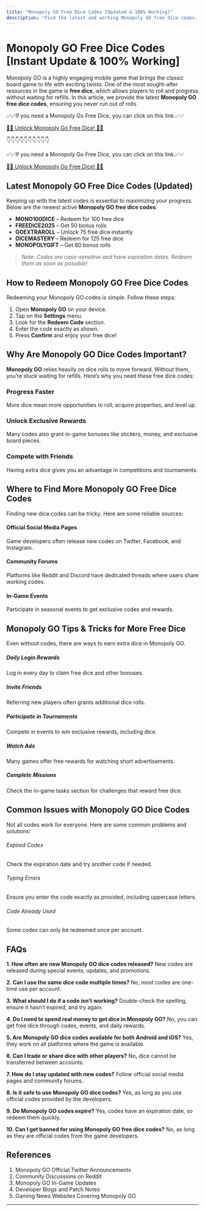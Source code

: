 ```yaml
---
title: "Monopoly GO Free Dice Codes [Updated & 100% Working]"
description: "Find the latest and working Monopoly GO free dice codes. Instantly updated and unused codes available now!"
---
```


# Monopoly GO Free Dice Codes [Instant Update & 100% Working]

Monopoly GO is a highly engaging mobile game that brings the classic board game to life with exciting twists. One of the most sought-after resources in the game is **free dice**, which allows players to roll and progress without waiting for refills. In this article, we provide the latest **Monopoly GO free dice codes**, ensuring you never run out of rolls.

✅✅If you need a Monopoly Go Free Dice, you can click on this link.✅✅

[🎲🎲 Unlock Monopoly Go Free Dice! 🎲🎲](https://therewardgate.com/monopolygo1/)

👇👇👇👇👇👇👇👇👇👇

✅✅If you need a Monopoly Go Free Dice, you can click on this link.✅✅

[🎲🎲 Unlock Monopoly Go Free Dice! 🎲🎲](https://therewardgate.com/monopolygo1/)


## Latest Monopoly GO Free Dice Codes (Updated)

Keeping up with the latest codes is essential to maximizing your progress. Below are the newest active **Monopoly GO free dice codes**:

- **MONO100DICE** – Redeem for 100 free dice
- **FREEDICE2025** – Get 50 bonus rolls
- **GOEXTRAROLL** – Unlock 75 free dice instantly
- **DICEMASTERY** – Redeem for 125 free dice
- **MONOPOLYGIFT** – Get 80 bonus rolls

> *Note: Codes are case-sensitive and have expiration dates. Redeem them as soon as possible!*

## How to Redeem Monopoly GO Free Dice Codes

Redeeming your Monopoly GO codes is simple. Follow these steps:

1. Open **Monopoly GO** on your device.
2. Tap on the **Settings** menu.
3. Look for the **Redeem Code** section.
4. Enter the code exactly as shown.
5. Press **Confirm** and enjoy your free dice!

## Why Are Monopoly GO Dice Codes Important?

**Monopoly GO** relies heavily on dice rolls to move forward. Without them, you’re stuck waiting for refills. Here’s why you need these free dice codes:

### Progress Faster

More dice mean more opportunities to roll, acquire properties, and level up.

### Unlock Exclusive Rewards

Many codes also grant in-game bonuses like stickers, money, and exclusive board pieces.

### Compete with Friends

Having extra dice gives you an advantage in competitions and tournaments.

## Where to Find More Monopoly GO Free Dice Codes

Finding new dice codes can be tricky. Here are some reliable sources:

#### Official Social Media Pages
Game developers often release new codes on Twitter, Facebook, and Instagram.

#### Community Forums
Platforms like Reddit and Discord have dedicated threads where users share working codes.

#### In-Game Events
Participate in seasonal events to get exclusive codes and rewards.

## Monopoly GO Tips & Tricks for More Free Dice

Even without codes, there are ways to earn extra dice in Monopoly GO.

##### Daily Login Rewards
Log in every day to claim free dice and other bonuses.

##### Invite Friends
Referring new players often grants additional dice rolls.

##### Participate in Tournaments
Compete in events to win exclusive rewards, including dice.

##### Watch Ads
Many games offer free rewards for watching short advertisements.

##### Complete Missions
Check the in-game tasks section for challenges that reward free dice.

## Common Issues with Monopoly GO Dice Codes

Not all codes work for everyone. Here are some common problems and solutions:

###### Expired Codes
Check the expiration date and try another code if needed.

###### Typing Errors
Ensure you enter the code exactly as provided, including uppercase letters.

###### Code Already Used
Some codes can only be redeemed once per account.

## FAQs

**1. How often are new Monopoly GO dice codes released?**
   New codes are released during special events, updates, and promotions.

**2. Can I use the same dice code multiple times?**
   No, most codes are one-time use per account.

**3. What should I do if a code isn’t working?**
   Double-check the spelling, ensure it hasn’t expired, and try again.

**4. Do I need to spend real money to get dice in Monopoly GO?**
   No, you can get free dice through codes, events, and daily rewards.

**5. Are Monopoly GO dice codes available for both Android and iOS?**
   Yes, they work on all platforms where the game is available.

**6. Can I trade or share dice with other players?**
   No, dice cannot be transferred between accounts.

**7. How do I stay updated with new codes?**
   Follow official social media pages and community forums.

**8. Is it safe to use Monopoly GO dice codes?**
   Yes, as long as you use official codes provided by the developers.

**9. Do Monopoly GO codes expire?**
   Yes, codes have an expiration date, so redeem them quickly.

**10. Can I get banned for using Monopoly GO free dice codes?**
   No, as long as they are official codes from the game developers.

## References

1. Monopoly GO Official Twitter Announcements
2. Community Discussions on Reddit
3. Monopoly GO In-Game Updates
4. Developer Blogs and Patch Notes
5. Gaming News Websites Covering Monopoly GO

---
